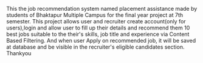 This the job recommendation system named placement assistance made by students of Bhaktapur Multiple Campus for the final year project at 7th semester.
This project allows user and recruiter create account(only for users),login and allow user to fill up their details and recommend them 10 best jobs suitable to the their's skills, job title and experience via Content Based Filtering.
And when user Apply on recommended job, it will be saved at database and be visible in the recruiter's eligible candidates section. Thankyou
